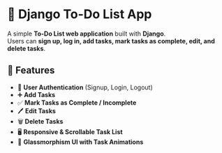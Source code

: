 # 📝 Django To-Do List App

A simple **To-Do List web application** built with **Django**.  
Users can **sign up, log in, add tasks, mark tasks as complete, edit, and delete tasks**.


## 🚀 Features

- 🔐 **User Authentication** (Signup, Login, Logout)
- ➕ **Add Tasks**
- ✅ **Mark Tasks as Complete / Incomplete**
- 🖊️ **Edit Tasks**
- 🗑️ **Delete Tasks**
- 🖥️ **Responsive & Scrollable Task List**
- 🎨 **Glassmorphism UI with Task Animations**